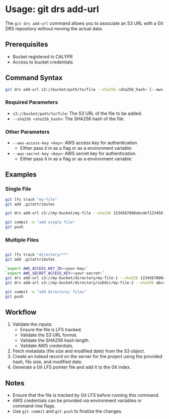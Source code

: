 # Usage: git drs add-url

The `git drs add-url` command allows you to associate an S3 URL with a Git DRS repository without moving the actual data.

## Prerequisites
- Bucket registered in CALYPR
- Access to bucket credentials

## Command Syntax

```bash
git drs add-url s3://bucket/path/to/file --sha256 <sha256_hash> [--aws-access-key <key>] [--aws-secret-key <key>]
```

### Required Parameters
- `s3://bucket/path/to/file`: The S3 URL of the file to be added.
- `--sha256 <sha256_hash>`: The SHA256 hash of the file.

### Other Parameters
- `--aws-access-key <key>`: AWS access key for authentication
  - Either pass it in as a flag or as a environment variable: 
- `--aws-secret-key <key>`: AWS secret key for authentication.
  - Either pass it in as a flag or as a environment variable: 

## Examples

### Single File
```bash
git lfs track "my-file"
git add .gitattributes

git drs add-url s3://my-bucket/my-file --sha256 1234567890abcdef1234567890abcdef1234567890abcdef1234567890abcdef --aws-access-key myAccessKey --aws-secret-key mySecretKey

git commit -m "add single file"
git push
```

### Multiple Files
```bash

git lfs track "directory/**"
git add .gitattributes

`export AWS_ACCESS_KEY_ID=<your-key>`
`export AWS_SECRET_ACCESS_KEY=<your-secret>`
git drs add-url s3://my-bucket/directory/my-file-1 --sha256 1234567890abcdef1234567890abcdef1234567890abcdef1234567890abcdef --aws-access-key myAccessKey 
git drs add-url s3://my-bucket/directory/subdir/my-file-2 --sha256 abcdef1234567890abcdef12345678901234567890abcdef1234567890abcdef --aws-access-key myAccessKey --aws-secret-key mySecretKey

git commit -m "add directory/ files"
git push
```

## Workflow
1. Validate the inputs:
   - Ensure the file is LFS tracked.
   - Validate the S3 URL format.
   - Validate the SHA256 hash length.
   - Validate AWS credentials.
2. Fetch metadata (file size and modified date) from the S3 object.
3. Create an indexd record on the server for the project using the provided hash, file size, and modified date.
4. Generate a Git LFS pointer file and add it to the Git index.

## Notes
- Ensure that the file is tracked by Git LFS before running this command.
- AWS credentials can be provided via environment variables or command-line flags.
- Use `git commit` and `git push` to finalize the changes.
